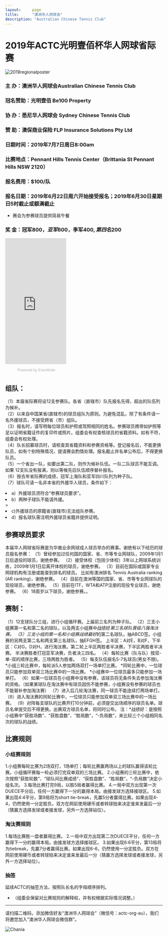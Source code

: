 ```yaml
---
layout:     page
title:      "澳洲华人网球会"
description: "Australian Chinese Tennis Club"
---
```


# 2019年ACTC光明壹佰杯华人网球省际赛

<div class="row text-center">
  <div class="col-xs-12 col-sm-12 col-md-12 col-lg-12">
    <img class="img-responsive" src="{{ site.baseurl }}/img/2019-regional-poster.jpg" alt="2019regionalposter" />
  </div>
</div>

### 主 办：澳洲华人网球会Australian Chinese Tennis Club
### 冠名赞助：光明壹佰 Be100 Property
### 协 办：悉尼华人网球会 Sydney Chinese Tennis Club
### 赞 助：澳保商业保险 FLP Insurance Solutions Pty Ltd
### 日期时间：2019年7月7日周日8:00am
### 比赛地点：Pennant Hills Tennis Center（Brittania St Pennant Hills NSW 2120）
### 报名费用：$100/队
### 报名日期：2019年6月22日周六开始接受报名；2019年6月30日星期日5时截止或额满截止
* 赛会为参赛球员提供简易午餐
### 奖 金：冠军$800，亚军$600，季军$400,第四名$200

<div style="width:195px; text-align:center;" ><iframe  src="https://www.eventbrite.com.au/calendar-widget?eid=62827392422" frameborder="0" height="403" width="195" marginheight="0" marginwidth="0" scrolling="no" allowtransparency="true"></iframe><div style="font-family:Helvetica, Arial; font-size:12px; padding:10px 0 5px; margin:2px; width:195px; text-align:center;" ><a class="powered-by-eb" style="color: #ADB0B6; text-decoration: none;" target="_blank" href="http://www.eventbrite.com.au/">Powered by Eventbrite</a></div></div>

## 组队：
（1）本届省际赛将设12支参赛队。各省（直辖市）队先报名先得，超出的队伍列为候补。<br>
（2）以来自中国某省(直辖市)的球员组队为原则。为避免混乱，除了有条件请一名外援球员，不接受跨省（市）组队。<br>
（3）报名时，请写明每位球员和护照或驾照相同的姓名。参赛球员携带如护照等足以证明省籍证件的复印件或照片。组委会有权查核球员的省籍资料。如有不符，组委会有权处理。<br> 
（4）队长招募球员时，请核查其省籍资料和参赛资格等。登记报名后，不能更换队员，如有个别特殊情况，提请赛会酌情处理。报名截止并名单公布后，不得更换队员。<br>
（5）一个省出一队，如要出第二队，则作为候补队伍。一队二队球员不能互调。如果 12支队没有报满，则以等候先后队伍顺序替补报名。 <br>
（6）按去年省际赛的成绩，冠军上海队和亚军四川队列为种子队。<br>
（7）球队可请一名非本省的外援华人球员，条件如下：<br>
   <li>a）外援球员须符合“参赛球员要求”。</li>
   <li>b）两种子球队不能请外援。</li>>
   <li>c)外援球员的原籍省(直辖市)无法组队参赛。</li>
   <li>d）报名球队需注明外援球员省籍并提供证明。</li>

## 参赛球员要求
本届华人网球省际赛是为华裔业余网球成人球员举办的赛事。谢绝有以下经历的球员报名参赛：
（1）曾经参加过任何国的国家、省、市等专业网球队，2009年1月1日后退役的球员，谢绝参赛。
（2）接受体校（包括少体校）3年以上网球系统训练，2009年1月1日后离开体校的球员，谢绝参赛。
（3）目前在国际或国家专业网球机构有注册或能查到排名的球员。
比如有澳洲排名 Tennis Australia  ranking (AR ranking)，谢绝参赛。
（4）目前在澳洲等国的国家、省、市等专业网球队的现役球员，谢绝参赛。
（5）目前在ITF，WTA和ATP注册的现役专业球员，谢绝参赛。 
（6）18周岁以下球员，谢绝参赛。。

## 赛制：
（1）12支球队分三组，进行小组循环赛。上届前三名列为种子队。
（2）三支小组赛第一名和第二名的球队，以及两支小组赛中战绩好*第三名球队晋级八强淘汰赛。
（3）三支小组的第一名和小组赛战绩最好*的第二名球队，抽ABCD签。小组赛的另两支第二名和两支第三名球队，抽EFGH签。 
上半区：A对E，B对F，下半区：C对G，D对H，进行淘汰赛。第二轮上半区两胜者半决赛，下半区两胜者半决赛。
半决赛胜者打冠亚军决赛，负者决三四名。
（4）每轮比赛（队与队）按双-单-双的顺序比赛，三场两胜为胜者。
（5）每支队伍报名5-7名球员(男女不限)。
   *小组三轮比赛中，每轮派5人参加两场双打一场单打比赛。
   *同轮比赛中，一位球员只能参加双单双三场比赛中的一场比赛。
   *小组赛中一位球员最多只能参加一场单打。
（6）如果一位球员在小组赛中没有参赛，该球员将无条件失去参加淘汰赛的资格。（如果某球队在淘汰赛中有球员因伤不能参赛，小组赛没有参赛的球员也不能替补参加淘汰赛）
（7）进入后几轮淘汰赛，同一球员不能连续打两场单打。
（8）进入淘汰赛的同轮比赛中，一位球员只能参加双单双三场比赛中的一场比赛。
（9）对阵每支球队的比赛开打10分钟前，必须提交出场顺序的球员名单。球员名单提交后不得更换。出赛双方球员名单，将同时公布。
注：*战绩好：是按照小组赛中“获胜场数”、“获胜盘数”、“胜局数”，“-负局数”，来比较三个小组相同名次的球队的战绩。

## 比赛规则
### 小组赛规则
1.小组赛每轮比赛为2场双打，1场单打；每轮比赛赢两场以上的球队赢得该轮比赛。小组循环赛每一轮必须打完双单双的三场比赛。
2.小组赛的三轮比赛中，依次按照“获胜轮数”、“球队间比赛成绩”、“获胜盘数”、“胜局数”，“-负局数”决定小组名次。
3.每场比赛打完9局，以胜5局者赢得比赛。
4.一局中双方出现第一次DUECE平分后，任何一方赢得下一分的赢得本局。由接发球方选择接球区。
5.如果出现4:4平分，第9局将为short tie-break，先赢5分者赢得比赛。如果出现4-4，仍然使用一分定胜负。双方在网前使用硬币或者转球拍来决定谁来发最后一分（猜赢方选择发球或者接发球，另外一方选择站位）。
### 淘汰赛规则
1.每场比赛胜一盘者赢得比赛。
2.一局中双方出现第二次DUECE平分，任何一方赢得下一分的赢得本局。由接发球方选择接球区。
3.如果出现6:6平分，第13局将为tiebreak，先赢7分者赢得比赛。如果出现6-6，仍然使用一分定胜负。双方在网前使用硬币或者转球拍来决定谁来发最后一分（猜赢方选择发球或者接发球，另外一方选择站位）。
### 抽签
延续ACTC的抽签方法，按照队长名的字母顺序排列。

* （组委会保留对比赛规则的解释权，并有权根据实际情况调整。）

<hr>
<p>请扫描二维码，添加微信好友“澳洲华人网球会”（微信号：actc-org-au），我们将邀您加入“澳洲华人网球会微信群”。</p>
<div class="row">
  <div class="col-xs-offset-1 col-xs-10 col-sm-offset-2 col-sm-8 col-md-offset-2 col-md-8 col-lg-offset-2 col-lg-8">
    <img class="img-responsive" src="https://c5.staticflickr.com/9/8179/28251007604_30faf539bc_z.jpg" alt="Chania" />
  </div>
</div>

<script src="https://www.eventbrite.com.au/static/widgets/eb_widgets.js"></script>

<script type="text/javascript">
    var exampleCallback = function() {
        console.log('Order complete!');
    };

    window.EBWidgets.createWidget({
        widgetType: 'checkout',
        eventId: '62827392422',
        modal: true,
        modalTriggerElementId: 'eventbrite-widget-modal-trigger-62827392422',
        onOrderComplete: exampleCallback
    });
</script>
